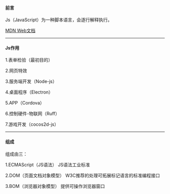 #### 前言

Js（JavaScript）为一种脚本语言，会逐行解释执行。

<a href="http://developer/mozilla.org/zh-CN/">MDN Web文档</a>

--------------



#### Js作用

1.表单检验（最初目的）

2.网页特效

3.服务端开发（Node-js）

4.桌面程序（Electron）

5.APP（Cordova）

6.控制硬件-物联网（Ruff）

7.游戏开发（cocos2d-js）

-------------



#### 组成

组成由三：

1.ECMAScript（JS语法）   JS语法工业标准

2.DOM（页面文档对象模型）    W3C推荐的处理可拓展标记语言的标准编程接口

3.BOM（浏览器对象模型）  提供可操作浏览器窗口

